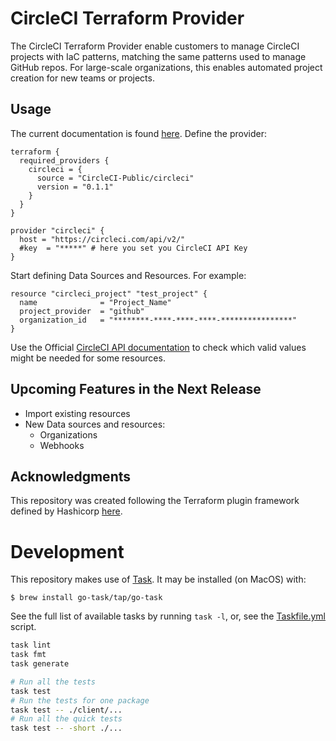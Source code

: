 # CircleCI Terraform Provider
The CircleCI Terraform Provider enable customers to manage CircleCI projects with IaC patterns, matching the same patterns used to manage GitHub repos. For large-scale organizations, this enables automated project creation for new teams or projects.

## Usage
The current documentation is found [here](https://registry.terraform.io/providers/CircleCI-Public/circleci/latest/docs).
Define the provider:
```hcl
terraform {
  required_providers {
    circleci = {
      source = "CircleCI-Public/circleci"
      version = "0.1.1"
    }
  }
}

provider "circleci" {
  host = "https://circleci.com/api/v2/"
  #key  = "*****" # here you set you CircleCI API Key
}
```
Start defining Data Sources and Resources. For example:
```hcl
resource "circleci_project" "test_project" {
  name 				= "Project_Name"
  project_provider 	= "github"
  organization_id 	= "********-****-****-****-****************"
}
```

Use the Official [CircleCI API documentation](https://circleci.com/docs/api/v2/index.html) to check which valid values might be needed for some resources.

## Upcoming Features in the Next Release

- Import existing resources
- New Data sources and resources:
    - Organizations
    - Webhooks

## Acknowledgments
This repository was created following the Terraform plugin framework defined by Hashicorp [here](https://developer.hashicorp.com/terraform/plugin/framework).

# Development

This repository makes use of [Task](https://taskfile.dev/#/). It may be installed (on MacOS) with:
```
$ brew install go-task/tap/go-task
```

See the full list of available tasks by running `task -l`, or, see the [Taskfile.yml](./Taskfile.yml) script.

```sh
task lint
task fmt
task generate

# Run all the tests
task test
# Run the tests for one package
task test -- ./client/...
# Run all the quick tests
task test -- -short ./...
